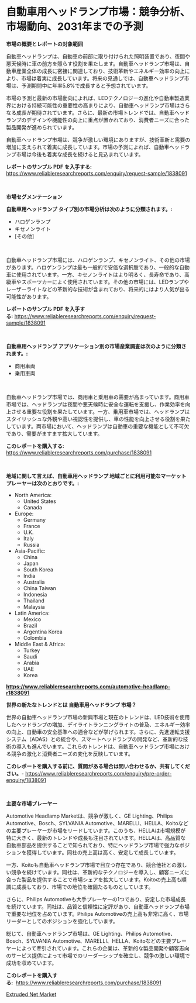 <p><h1>自動車用ヘッドランプ市場：競争分析、市場動向、2031年までの予測</h1></p><p><strong>市場の概要とレポートの対象範囲</strong></p>
<p><p>自動車ヘッドランプは、自動車の前部に取り付けられた照明装置であり、夜間や悪天候時に車の前方を照らす役割を果たします。自動車ヘッドランプ市場は、自動車産業全体の成長に密接に関連しており、技術革新やエネルギー効率の向上により、市場は着実に成長しています。将来の見通しでは、自動車ヘッドランプ市場は、予測期間中に年率5.8%で成長すると予想されています。</p><p>市場の予測と最新の市場動向によれば、LEDテクノロジーの進化や自動車製造業界における持続可能性の重要性の高まりにより、自動車ヘッドランプ市場はさらなる成長が期待されています。さらに、最新の市場トレンドでは、自動車ヘッドランプのデザインや機能性の向上に重点が置かれており、消費者ニーズに合った製品開発が進められています。</p><p>自動車ヘッドランプ市場は、競争が激しい環境にありますが、技術革新と需要の増加に支えられて着実に成長しています。市場の予測によれば、自動車ヘッドランプ市場は今後も着実な成長を続けると見込まれています。</p></p>
<p><strong>レポートのサンプル PDF を入手する:</strong> <a href="https://www.reliableresearchreports.com/enquiry/request-sample/1838091">https://www.reliableresearchreports.com/enquiry/request-sample/1838091</a></p>
<p>&nbsp;</p>
<p><strong>市場セグメンテーション</strong></p>
<p><strong>自動車用ヘッドランプ タイプ別の市場分析は次のように分類されます。:</strong></p>
<p><ul><li>ハロゲンランプ</li><li>キセノンライト</li><li>[その他]</li></ul></p>
<p>&nbsp;</p>
<p><p>自動車ヘッドランプ市場には、ハロゲンランプ、キセノンライト、その他の市場があります。ハロゲンランプは最も一般的で安価な選択肢であり、一般的な自動車に使用されています。一方、キセノンライトはより明るく、長寿命であり、高級車やスポーツカーによく使用されています。その他の市場には、LEDランプやレーザーライトなどの革新的な技術が含まれており、将来的にはより人気が出る可能性があります。</p></p>
<p><strong>レポートのサンプル PDF を入手する:</strong>&nbsp;<a href="https://www.reliableresearchreports.com/enquiry/request-sample/1838091">https://www.reliableresearchreports.com/enquiry/request-sample/1838091</a></p>
<p>&nbsp;</p>
<p><strong> 自動車用ヘッドランプ アプリケーション別の市場産業調査は次のように分類されます。:</strong></p>
<p><ul><li>商用車両</li><li>乗用車両</li></ul></p>
<p>&nbsp;</p>
<p><p>自動車ヘッドランプ市場では、商用車と乗用車の需要が高まっています。商用車市場では、ヘッドランプは夜間や悪天候時に安全な運転を支援し、作業効率を向上させる重要な役割を果たしています。一方、乗用車市場では、ヘッドランプはスタイリッシュな外観や高い視認性を提供し、車の性能を向上させる役割を果たしています。両市場において、ヘッドランプは自動車の重要な機能として不可欠であり、需要がますます拡大しています。</p></p>
<p><strong>このレポートを購入する:</strong>&nbsp; <a href="https://www.reliableresearchreports.com/purchase/1838091">https://www.reliableresearchreports.com/purchase/1838091</a></p>
<p>&nbsp;</p>
<p><strong>地域に関して言えば、自動車用ヘッドランプ 地域ごとに利用可能なマーケットプレーヤーは次のとおりです。:</strong></p>
<p><ul>
    <li>
        North America:
        <ul>
            <li>United States</li>
            <li>Canada</li>
        </ul>
    </li>
    <li>
        Europe:
        <ul>
            <li>Germany</li>
            <li>France</li>
            <li>U.K.</li>
            <li>Italy</li>
            <li>Russia</li>
        </ul>
    </li>
    <li>
        Asia-Pacific:
        <ul>
            <li>China</li>
            <li>Japan</li>
            <li>South Korea</li>
            <li>India</li>
            <li>Australia</li>
            <li>China Taiwan</li>
            <li>Indonesia</li>
            <li>Thailand</li>
            <li>Malaysia</li>
        </ul>
    </li>
    <li>
        Latin America:
        <ul>
            <li>Mexico</li>
            <li>Brazil</li>
            <li>Argentina Korea</li>
            <li>Colombia</li>
        </ul>
    </li>
    <li>
        Middle East & Africa:
        <ul>
            <li>Turkey</li>
            <li>Saudi</li>
            <li>Arabia</li>
            <li>UAE</li>
            <li>Korea</li>
        </ul>
    </li>
    </ul></p>
<p><strong><a href="https://www.reliableresearchreports.com/automotive-headlamp-r1838091">https://www.reliableresearchreports.com/automotive-headlamp-r1838091</a></strong>&nbsp;</p>
<p><strong>世界の新たなトレンドとは 自動車用ヘッドランプ 市場？</strong></p>
<p><p>世界の自動車ヘッドランプ市場の新興市場と現在のトレンドは、LED技術を使用したヘッドランプの増加、デイライトランニングライトの普及、エネルギー効率の向上、自動車の安全基準への適合などが挙げられます。さらに、先進運転支援システム（ADAS）との統合や、スマートヘッドランプの開発など、革新的な技術の導入も進んでいます。これらのトレンドは、自動車ヘッドランプ市場における競争の激化と消費者ニーズの変化を反映しています。</p></p>
<p><strong>このレポートを購入する前に、質問がある場合は問い合わせるか、共有してください。</strong>- <a href="https://www.reliableresearchreports.com/enquiry/pre-order-enquiry/1838091">https://www.reliableresearchreports.com/enquiry/pre-order-enquiry/1838091</a></p>
<p>&nbsp;</p>
<p><strong>主要な市場プレーヤー</strong></p>
<p><p>Automotive Headlamp Marketは、競争が激しく、GE Lighting、Philips Automotive、Bosch、SYLVANIA Automotive、MARELLI、HELLA、Koitoなどの主要プレーヤーが市場をリードしています。このうち、HELLAは市場規模が特に大きく、最新のトレンドや成長も注目されています。HELLAは、高品質な自動車部品を提供することで知られており、特にヘッドランプ市場で強力なポジションを獲得しています。同社の売上高は高く、安定して成長しています。</p><p>一方、Koitoも自動車ヘッドランプ市場で目立つ存在であり、競合他社との激しい競争を続けています。同社は、革新的なテクノロジーを導入し、顧客ニーズに合った製品を提供することで市場シェアを拡大しています。Koitoの売上高も順調に成長しており、市場での地位を確固たるものとしています。</p><p>さらに、Philips Automotiveも大手プレーヤーの1つであり、安定した市場成長を続けています。同社は、品質と信頼性に定評があり、自動車ヘッドランプ市場で重要な地位を占めています。Philips Automotiveの売上高も非常に高く、市場リーダーとしてのポジションを強化しています。</p><p>総じて、自動車ヘッドランプ市場は、GE Lighting、Philips Automotive、Bosch、SYLVANIA Automotive、MARELLI、HELLA、Koitoなどの主要プレーヤーによって牽引されています。これらの企業は、革新的な製品開発や顧客志向のサービス提供によって市場でのリーダーシップを確立し、競争の激しい環境で成功を収めています。</p></p>
<p><strong>このレポートを購入する:</strong>&nbsp;&nbsp;<a href="https://www.reliableresearchreports.com/purchase/1838091">https://www.reliableresearchreports.com/purchase/1838091</a></p>
<p><p><a href="https://extreme-scabiosa-c81.notion.site/Extruded-Net-Market-Offer-Valuable-Insights-into-Market-Size-Market-Share-Market-Trends-and-Proje-f9ce8425d94340f2935b0b56abfa289d">Extruded Net Market</a></p></p>